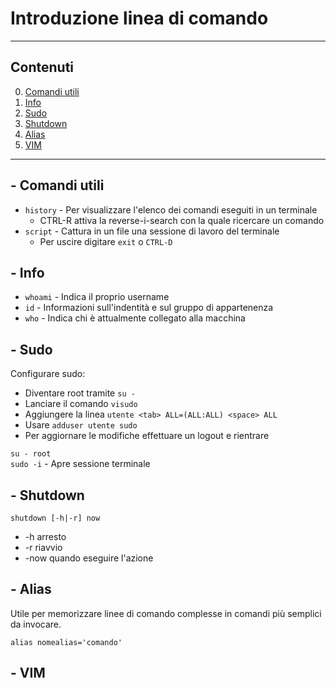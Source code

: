 # Introduzione linea di comando

---------------
## Contenuti

0. [Comandi utili](#comandi-utili)
1. [Info](#info)
2. [Sudo](#sudo)
3. [Shutdown](#shutdown)
4. [Alias](#alias)
5. [VIM](#vim)
---------------
## - Comandi utili

- `history` - Per visualizzare l'elenco dei comandi eseguiti in un terminale
  - CTRL-R attiva la reverse-i-search con la quale ricercare un comando
- `script` - Cattura in un file una sessione di lavoro del terminale
  - Per uscire digitare `exit` o `CTRL-D`

## - Info

  * `whoami` - Indica il proprio username
  * `id` - Informazioni sull'indentità e sul gruppo di appartenenza
  * `who` - Indica chi è attualmente collegato alla macchina


## - Sudo

Configurare sudo:
 * Diventare root tramite `su -`
 * Lanciare il comando `visudo`
 * Aggiungere la linea `utente <tab> ALL=(ALL:ALL) <space> ALL`
 * Usare `adduser utente sudo`
 * Per aggiornare le modifiche effettuare un logout e rientrare

`su - root`  
`sudo -i` - Apre sessione terminale


## - Shutdown

`shutdown [-h|-r] now` 
* -h arresto  
* -r riavvio  
* -now quando eseguire l'azione

## - Alias

Utile per memorizzare linee di comando complesse in comandi più semplici da invocare.

`alias nomealias='comando'`

## - VIM


